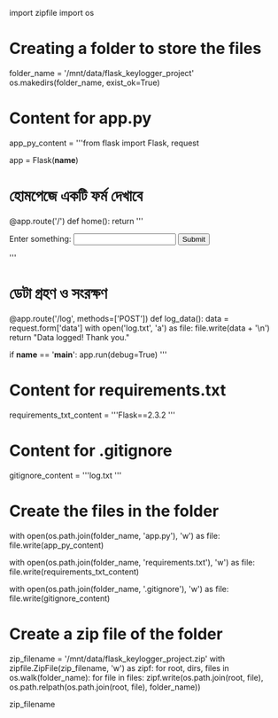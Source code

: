 import zipfile
import os

# Creating a folder to store the files
folder_name = '/mnt/data/flask_keylogger_project'
os.makedirs(folder_name, exist_ok=True)

# Content for app.py
app_py_content = '''from flask import Flask, request

app = Flask(__name__)

# হোমপেজে একটি ফর্ম দেখাবে
@app.route('/')
def home():
    return '''
    <form action="/log" method="post">
        Enter something: <input type="text" name="data">
        <button type="submit">Submit</button>
    </form>
    '''

# ডেটা গ্রহণ ও সংরক্ষণ
@app.route('/log', methods=['POST'])
def log_data():
    data = request.form['data']
    with open('log.txt', 'a') as file:
        file.write(data + '\\n')
    return "Data logged! Thank you."

if __name__ == '__main__':
    app.run(debug=True)
'''

# Content for requirements.txt
requirements_txt_content = '''Flask==2.3.2
'''

# Content for .gitignore
gitignore_content = '''log.txt
'''

# Create the files in the folder
with open(os.path.join(folder_name, 'app.py'), 'w') as file:
    file.write(app_py_content)

with open(os.path.join(folder_name, 'requirements.txt'), 'w') as file:
    file.write(requirements_txt_content)

with open(os.path.join(folder_name, '.gitignore'), 'w') as file:
    file.write(gitignore_content)

# Create a zip file of the folder
zip_filename = '/mnt/data/flask_keylogger_project.zip'
with zipfile.ZipFile(zip_filename, 'w') as zipf:
    for root, dirs, files in os.walk(folder_name):
        for file in files:
            zipf.write(os.path.join(root, file), os.path.relpath(os.path.join(root, file), folder_name))

zip_filename
